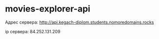 # movies-explorer-api

Адрес сервера: http://api.kegach-diplom.students.nomoredomains.rocks

ip сервера: 84.252.131.209
